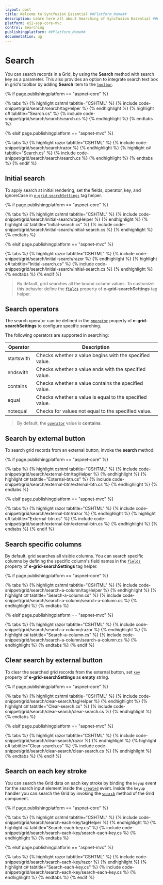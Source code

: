 ```yaml
---
layout: post
title: Welcome to Syncfusion Essential ##Platform_Name##
description: Learn here all about Searching of Syncfusion Essential ##Platform_Name## widgets based on HTML5 and jQuery.
platform: ej2-asp-core-mvc
control: Searching
publishingplatform: ##Platform_Name##
documentation: ug
---
```



# Search

You can search records in a Grid, by using the **Search** method with search key as a parameter. This also provides an option to integrate search text box in grid's toolbar by adding **Search** item to the [`toolbar`](https://help.syncfusion.com/cr/aspnetcore-js2/Syncfusion.EJ2.Grids.Grid.html#Syncfusion_EJ2_Grids_Grid_Toolbar).

{% if page.publishingplatform == "aspnet-core" %}

{% tabs %}
{% highlight cshtml tabtitle="CSHTML" %}
{% include code-snippet/grid/search/search/tagHelper %}
{% endhighlight %}
{% highlight c# tabtitle="Search.cs" %}
{% include code-snippet/grid/search/search/search.cs %}
{% endhighlight %}
{% endtabs %}

{% elsif page.publishingplatform == "aspnet-mvc" %}

{% tabs %}
{% highlight razor tabtitle="CSHTML" %}
{% include code-snippet/grid/search/search/razor %}
{% endhighlight %}
{% highlight c# tabtitle="Search.cs" %}
{% include code-snippet/grid/search/search/search.cs %}
{% endhighlight %}
{% endtabs %}
{% endif %}



## Initial search

To apply search at initial rendering, set the fields, operator, key, and ignoreCase in [`e-grid-searchSettings`](https://help.syncfusion.com/cr/aspnetcore-js2/Syncfusion.EJ2.Grids.GridBuilder-1.html#Syncfusion_EJ2_Grids_GridBuilder_1_SearchSettings_Syncfusion_EJ2_Grids_GridSearchSettings_) tag helper.

{% if page.publishingplatform == "aspnet-core" %}

{% tabs %}
{% highlight cshtml tabtitle="CSHTML" %}
{% include code-snippet/grid/search/initial-search/tagHelper %}
{% endhighlight %}
{% highlight c# tabtitle="Initial-search.cs" %}
{% include code-snippet/grid/search/initial-search/initial-search.cs %}
{% endhighlight %}
{% endtabs %}

{% elsif page.publishingplatform == "aspnet-mvc" %}

{% tabs %}
{% highlight razor tabtitle="CSHTML" %}
{% include code-snippet/grid/search/initial-search/razor %}
{% endhighlight %}
{% highlight c# tabtitle="Initial-search.cs" %}
{% include code-snippet/grid/search/initial-search/initial-search.cs %}
{% endhighlight %}
{% endtabs %}
{% endif %}



> By default, grid searches all the bound column values. To customize this behavior define the [`fields`](https://help.syncfusion.com/cr/aspnetcore-js2/Syncfusion.EJ2.Grids.GridSearchSettings.html#Syncfusion_EJ2_Grids_GridSearchSettings_Fields) property of **e-grid-searchSettings** tag helper.

## Search operators

The search operator can be defined in the [`operator`](https://help.syncfusion.com/cr/aspnetcore-js2/Syncfusion.EJ2.Grids.GridSearchSettings.html#Syncfusion_EJ2_Grids_GridSearchSettings_Operator) property of **e-grid-searchSettings** to configure specific searching.

The following operators are supported in searching:

Operator |Description
-----|-----
startswith |Checks whether a value begins with the specified value.
endswith |Checks whether a value ends with the specified value.
contains |Checks whether a value contains the specified value.
equal |Checks whether a value is equal to the specified value.
notequal |Checks for values not equal to the specified value.

> By default, the [`operator`](https://help.syncfusion.com/cr/aspnetcore-js2/Syncfusion.EJ2.Grids.GridSearchSettings.html#Syncfusion_EJ2_Grids_GridSearchSettings_Operator) value is **contains**.

## Search by external button

To search grid records from an external button, invoke the **search** method.

{% if page.publishingplatform == "aspnet-core" %}

{% tabs %}
{% highlight cshtml tabtitle="CSHTML" %}
{% include code-snippet/grid/search/external-btn/tagHelper %}
{% endhighlight %}
{% highlight c# tabtitle="External-btn.cs" %}
{% include code-snippet/grid/search/external-btn/external-btn.cs %}
{% endhighlight %}
{% endtabs %}

{% elsif page.publishingplatform == "aspnet-mvc" %}

{% tabs %}
{% highlight razor tabtitle="CSHTML" %}
{% include code-snippet/grid/search/external-btn/razor %}
{% endhighlight %}
{% highlight c# tabtitle="External-btn.cs" %}
{% include code-snippet/grid/search/external-btn/external-btn.cs %}
{% endhighlight %}
{% endtabs %}
{% endif %}



## Search specific columns

By default, grid searches all visible columns. You can search specific columns by defining the specific column's field names in the [`fields`](https://help.syncfusion.com/cr/aspnetcore-js2/Syncfusion.EJ2.Grids.GridSearchSettings.html#Syncfusion_EJ2_Grids_GridSearchSettings_Fields) property of **e-grid-searchSettings** tag helper.

{% if page.publishingplatform == "aspnet-core" %}

{% tabs %}
{% highlight cshtml tabtitle="CSHTML" %}
{% include code-snippet/grid/search/search-a-column/tagHelper %}
{% endhighlight %}
{% highlight c# tabtitle="Search-a-column.cs" %}
{% include code-snippet/grid/search/search-a-column/search-a-column.cs %}
{% endhighlight %}
{% endtabs %}

{% elsif page.publishingplatform == "aspnet-mvc" %}

{% tabs %}
{% highlight razor tabtitle="CSHTML" %}
{% include code-snippet/grid/search/search-a-column/razor %}
{% endhighlight %}
{% highlight c# tabtitle="Search-a-column.cs" %}
{% include code-snippet/grid/search/search-a-column/search-a-column.cs %}
{% endhighlight %}
{% endtabs %}
{% endif %}



## Clear search by external button

To clear the searched grid records from the external button, set [`key`](https://help.syncfusion.com/cr/aspnetcore-js2/Syncfusion.EJ2.Grids.GridSearchSettings.html#Syncfusion_EJ2_Grids_GridSearchSettings_Key) property of **e-grid-searchSettings** as **empty** string.

{% if page.publishingplatform == "aspnet-core" %}

{% tabs %}
{% highlight cshtml tabtitle="CSHTML" %}
{% include code-snippet/grid/search/clear-search/tagHelper %}
{% endhighlight %}
{% highlight c# tabtitle="Clear-search.cs" %}
{% include code-snippet/grid/search/clear-search/clear-search.cs %}
{% endhighlight %}
{% endtabs %}

{% elsif page.publishingplatform == "aspnet-mvc" %}

{% tabs %}
{% highlight razor tabtitle="CSHTML" %}
{% include code-snippet/grid/search/clear-search/razor %}
{% endhighlight %}
{% highlight c# tabtitle="Clear-search.cs" %}
{% include code-snippet/grid/search/clear-search/clear-search.cs %}
{% endhighlight %}
{% endtabs %}
{% endif %}



## Search on each key stroke

You can search the Grid data on each key stroke by binding the `keyup` event for the search input element inside the [`created`](https://help.syncfusion.com/cr/aspnetcore-js2/Syncfusion.EJ2.Grids.Grid.html#Syncfusion_EJ2_Grids_Grid_Created) event. Inside the `keyup` handler you can search the Grid by invoking the [`search`](https://ej2.syncfusion.com/javascript/documentation/api/grid/#search) method of the Grid component.

{% if page.publishingplatform == "aspnet-core" %}

{% tabs %}
{% highlight cshtml tabtitle="CSHTML" %}
{% include code-snippet/grid/search/search-each-key/tagHelper %}
{% endhighlight %}
{% highlight c# tabtitle="Search-each-key.cs" %}
{% include code-snippet/grid/search/search-each-key/search-each-key.cs %}
{% endhighlight %}
{% endtabs %}

{% elsif page.publishingplatform == "aspnet-mvc" %}

{% tabs %}
{% highlight razor tabtitle="CSHTML" %}
{% include code-snippet/grid/search/search-each-key/razor %}
{% endhighlight %}
{% highlight c# tabtitle="Search-each-key.cs" %}
{% include code-snippet/grid/search/search-each-key/search-each-key.cs %}
{% endhighlight %}
{% endtabs %}
{% endif %}

